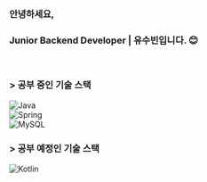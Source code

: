 ### 안녕하세요, 
### Junior Backend Developer | 유수빈입니다. 😊

</br>

### > 공부 중인 기술 스택                      
![Java](https://img.shields.io/badge/java-%23ED8B00.svg?style=for-the-badge&logo=openjdk&logoColor=white)                     
![Spring](https://img.shields.io/badge/spring-%236DB33F.svg?style=for-the-badge&logo=spring&logoColor=white)                 
![MySQL](https://img.shields.io/badge/mysql-4479A1.svg?style=for-the-badge&logo=mysql&logoColor=white)                                   

### > 공부 예정인 기술 스택            
![Kotlin](https://img.shields.io/badge/kotlin-%237F52FF.svg?style=for-the-badge&logo=kotlin&logoColor=white)
